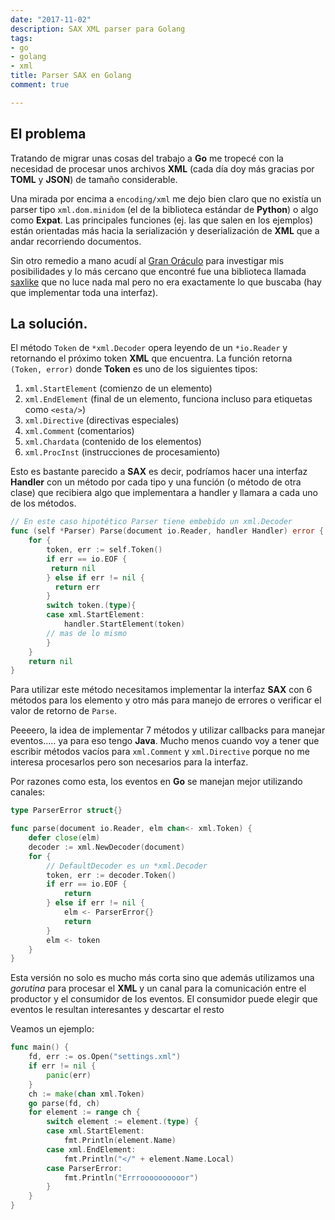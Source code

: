 ```yaml
---
date: "2017-11-02"
description: SAX XML parser para Golang
tags:
- go
- golang
- xml
title: Parser SAX en Golang
comment: true

---
```


## El problema

Tratando de migrar unas cosas del trabajo a **Go** me tropecé con la necesidad de
procesar unos archivos **XML** (cada día doy más gracias por **TOML** y **JSON**) de
tamaño considerable.

Una mirada por encima a `encoding/xml` me dejo bien claro que no existía un
parser tipo `xml.dom.minidom` (el de la biblioteca estándar de **Python**) o algo
como **Expat**. Las principales funciones (ej. las que salen en los ejemplos)
están orientadas más hacia la serialización y deserialización de **XML** que a
andar recorriendo documentos.

Sin otro remedio a mano acudí al [Gran Oráculo](http://google.com) para
investigar mis posibilidades y lo más cercano que encontré fue una biblioteca
llamada [saxlike](https://github.com/kokardy/saxlike ) que no luce nada mal pero
no era exactamente lo que buscaba (hay que implementar toda una interfaz).

## La solución.

El método `Token` de `*xml.Decoder` opera leyendo de un `*io.Reader` y retornando
el próximo token **XML** que encuentra. La función retorna `(Token, error)` donde
**Token** es uno de los siguientes tipos:

1. `xml.StartElement` (comienzo de un elemento)
2. `xml.EndElement` (final de un elemento, funciona incluso para etiquetas  como
   `<esta/>`)
3. `xml.Directive` (directivas especiales)
4. `xml.Comment` (comentarios)
5. `xml.Chardata` (contenido de los elementos)
6. `xml.ProcInst` (instrucciones de procesamiento)

Esto es bastante parecido a **SAX** es decir, podríamos hacer una interfaz
**Handler** con un método por cada tipo y una función (o método de otra clase) que
recibiera algo que implementara a handler y llamara a cada uno de los métodos.

```go
// En este caso hipotético Parser tiene embebido un xml.Decoder
func (self *Parser) Parse(document io.Reader, handler Handler) error {
    for {
        token, err := self.Token()
        if err == io.EOF {
         return nil
        } else if err != nil {
          return err
        }
        switch token.(type){
        case xml.StartElement:
            handler.StartElement(token)
        // mas de lo mismo
        }
    }
    return nil
}
```

Para utilizar este método necesitamos implementar la interfaz **SAX** con 6
métodos para los elemento y otro más para manejo de errores o verificar el valor
de retorno de `Parse`.

Peeeero, la idea de implementar 7 métodos y utilizar callbacks para manejar
eventos..... ya para eso tengo **Java**. Mucho menos cuando voy a tener que
escribir métodos vacíos para `xml.Comment` y `xml.Directive` porque no me
interesa procesarlos pero son necesarios para la interfaz.

Por razones como esta, los eventos en **Go** se manejan mejor utilizando
canales:

```go
type ParserError struct{}

func parse(document io.Reader, elm chan<- xml.Token) {
    defer close(elm)
    decoder := xml.NewDecoder(document)
    for {
        // DefaultDecoder es un *xml.Decoder
        token, err := decoder.Token()
        if err == io.EOF {
            return
        } else if err != nil {
            elm <- ParserError{}
            return
        }
        elm <- token
    }
}
```

Esta versión no solo es mucho más corta sino que además utilizamos una
*gorutina* para procesar el **XML** y un canal para la comunicación entre el
productor y el consumidor de los eventos. El consumidor puede elegir que eventos
le resultan interesantes y descartar el resto

Veamos un ejemplo:

```go
func main() {
    fd, err := os.Open("settings.xml")
    if err != nil {
        panic(err)
    }
    ch := make(chan xml.Token)
    go parse(fd, ch)
    for element := range ch {
        switch element := element.(type) {
        case xml.StartElement:
            fmt.Println(element.Name)
        case xml.EndElement:
            fmt.Println("</" + element.Name.Local)
        case ParserError:
            fmt.Println("Errroooooooooor")
        }
    }
}
```
